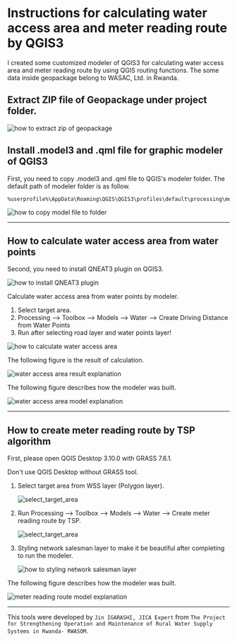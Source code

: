 # Instructions for calculating water access area and meter reading route by QGIS3
I created some customized modeler of QGIS3 for calculating water access area and meter reading route by using QGIS routing functions.
The some data inside geopackage belong to WASAC, Ltd. in Rwanda.

## Extract ZIP file of Geopackage under project folder.

![how to extract zip of geopackage](./images/how%20to%20extract%20zip%20of%20geopackage.gif)

## Install .model3 and .qml file for graphic modeler of QGIS3

First, you need to copy .model3 and .qml file to QGIS's modeler folder. The default path of modeler folder is as follow.

```
%userprofile%\AppData\Roaming\QGIS\QGIS3\profiles\default\processing\models
```

![how to copy model file to folder](./images/how%20to%20copy%20model%20file%20to%20folder.gif)

------

## How to calculate water access area from water points

Second, you need to install QNEAT3 plugin on QGIS3.

![how to install QNEAT3 plugin](./images/how%20to%20install%20QNEAT3%20plugin.gif)

Calculate water access area from water points by modeler.

1. Select target area.
2. Processing --> Toolbox --> Models --> Water --> Create Driving Distance from Water Points
3. Run after selecting road layer and water points layer!

![how to calculate water access area](./images/how%20to%20calculate%20water%20access%20area.gif)

The following figure is the result of calculation.

![water access area result explanation](./images/water%20access%20area%20result%20explanation.png)

The following figure describes how the modeler was built.

![water access area model explanation](./images/water%20access%20area%20model%20explanation.png)

------

## How to create meter reading route by TSP algorithm

First, please open QGIS Desktop 3.10.0 with GRASS 7.6.1.

Don't use QGIS Desktop without GRASS tool.

1. Select target area from WSS layer (Polygon layer).

   ![select_target_area](./images/select_target_area.png)

2. Run Processing --> Toolbox --> Models --> Water --> Create meter reading route by TSP.

   ![select_target_area](./images/run%20modeler%20of%20creating%20meter%20reading%20route.png)

3. Styling network salesman layer to make it be beautiful after completing to run the modeler.

   ![how to styling network salesman layer](./images/how%20to%20styling%20network%20salesman%20layer.gif)

The following figure describes how the modeler was built.

![meter reading route model explanation](./images/meter%20reading%20route%20model%20explanation.png)

------
This tools were developed by ````Jin IGARASHI, JICA Expert```` from ````The Project for Strengthening Operation and Maintenance of Rural Water Supply Systems in Rwanda- RWASOM````.
